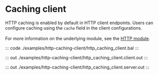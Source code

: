 # Caching client

HTTP caching is enabled by default in HTTP client endpoints.
Users can configure caching using the `cache` field in the client configurations.<br/><br/>
For more information on the underlying module,
see the [HTTP module](https://docs.central.ballerina.io/ballerina/http/latest/).

::: code ./examples/http-caching-client/http_caching_client.bal :::

::: out ./examples/http-caching-client/http_caching_client.client.out :::

::: out ./examples/http-caching-client/http_caching_client.server.out :::